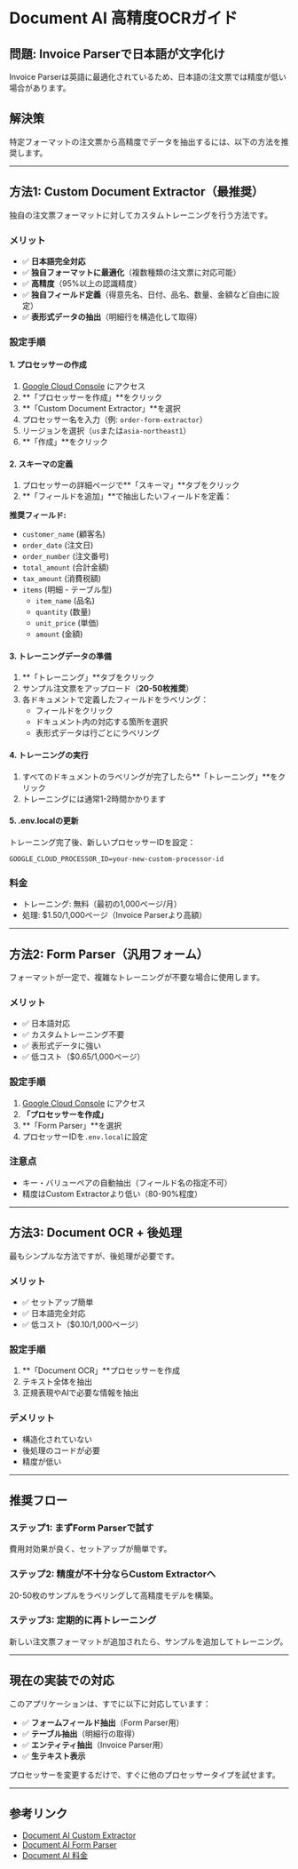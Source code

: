 # Document AI 高精度OCRガイド

## 問題: Invoice Parserで日本語が文字化け

Invoice Parserは英語に最適化されているため、日本語の注文票では精度が低い場合があります。

## 解決策

特定フォーマットの注文票から高精度でデータを抽出するには、以下の方法を推奨します。

---

## 方法1: Custom Document Extractor（最推奨）

独自の注文票フォーマットに対してカスタムトレーニングを行う方法です。

### メリット
- ✅ **日本語完全対応**
- ✅ **独自フォーマットに最適化**（複数種類の注文票に対応可能）
- ✅ **高精度**（95%以上の認識精度）
- ✅ **独自フィールド定義**（得意先名、日付、品名、数量、金額など自由に設定）
- ✅ **表形式データの抽出**（明細行を構造化して取得）

### 設定手順

#### 1. プロセッサーの作成
1. [Google Cloud Console](https://console.cloud.google.com/ai/document-ai) にアクセス
2. **「プロセッサーを作成」**をクリック
3. **「Custom Document Extractor」**を選択
4. プロセッサー名を入力（例: `order-form-extractor`）
5. リージョンを選択（`us`または`asia-northeast1`）
6. **「作成」**をクリック

#### 2. スキーマの定義
1. プロセッサーの詳細ページで**「スキーマ」**タブをクリック
2. **「フィールドを追加」**で抽出したいフィールドを定義：

**推奨フィールド:**
- `customer_name` (顧客名)
- `order_date` (注文日)
- `order_number` (注文番号)
- `total_amount` (合計金額)
- `tax_amount` (消費税額)
- `items` (明細 - テーブル型)
  - `item_name` (品名)
  - `quantity` (数量)
  - `unit_price` (単価)
  - `amount` (金額)

#### 3. トレーニングデータの準備
1. **「トレーニング」**タブをクリック
2. サンプル注文票をアップロード（**20-50枚推奨**）
3. 各ドキュメントで定義したフィールドをラベリング：
   - フィールドをクリック
   - ドキュメント内の対応する箇所を選択
   - 表形式データは行ごとにラベリング

#### 4. トレーニングの実行
1. すべてのドキュメントのラベリングが完了したら**「トレーニング」**をクリック
2. トレーニングには通常1-2時間かかります

#### 5. .env.localの更新
トレーニング完了後、新しいプロセッサーIDを設定：
```env
GOOGLE_CLOUD_PROCESSOR_ID=your-new-custom-processor-id
```

### 料金
- トレーニング: 無料（最初の1,000ページ/月）
- 処理: $1.50/1,000ページ（Invoice Parserより高額）

---

## 方法2: Form Parser（汎用フォーム）

フォーマットが一定で、複雑なトレーニングが不要な場合に使用します。

### メリット
- ✅ 日本語対応
- ✅ カスタムトレーニング不要
- ✅ 表形式データに強い
- ✅ 低コスト（$0.65/1,000ページ）

### 設定手順
1. [Google Cloud Console](https://console.cloud.google.com/ai/document-ai) にアクセス
2. **「プロセッサーを作成」**
3. **「Form Parser」**を選択
4. プロセッサーIDを`.env.local`に設定

### 注意点
- キー・バリューペアの自動抽出（フィールド名の指定不可）
- 精度はCustom Extractorより低い（80-90%程度）

---

## 方法3: Document OCR + 後処理

最もシンプルな方法ですが、後処理が必要です。

### メリット
- ✅ セットアップ簡単
- ✅ 日本語完全対応
- ✅ 低コスト（$0.10/1,000ページ）

### 設定手順
1. **「Document OCR」**プロセッサーを作成
2. テキスト全体を抽出
3. 正規表現やAIで必要な情報を抽出

### デメリット
- 構造化されていない
- 後処理のコードが必要
- 精度が低い

---

## 推奨フロー

### ステップ1: まずForm Parserで試す
費用対効果が良く、セットアップが簡単です。

### ステップ2: 精度が不十分ならCustom Extractorへ
20-50枚のサンプルをラベリングして高精度モデルを構築。

### ステップ3: 定期的に再トレーニング
新しい注文票フォーマットが追加されたら、サンプルを追加してトレーニング。

---

## 現在の実装での対応

このアプリケーションは、すでに以下に対応しています：

- ✅ **フォームフィールド抽出**（Form Parser用）
- ✅ **テーブル抽出**（明細行の取得）
- ✅ **エンティティ抽出**（Invoice Parser用）
- ✅ **生テキスト表示**

プロセッサーを変更するだけで、すぐに他のプロセッサータイプを試せます。

---

## 参考リンク

- [Document AI Custom Extractor](https://cloud.google.com/document-ai/docs/custom-classifier)
- [Document AI Form Parser](https://cloud.google.com/document-ai/docs/processors-list#processor_form-parser)
- [Document AI 料金](https://cloud.google.com/document-ai/pricing)

